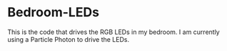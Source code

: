 # Bedroom-LEDs
This is the code that drives the RGB LEDs in my bedroom. I am currently using a Particle Photon to drive the LEDs.
